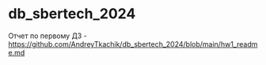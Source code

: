 # db_sbertech_2024

Отчет по первому ДЗ - https://github.com/AndreyTkachik/db_sbertech_2024/blob/main/hw1_readme.md
